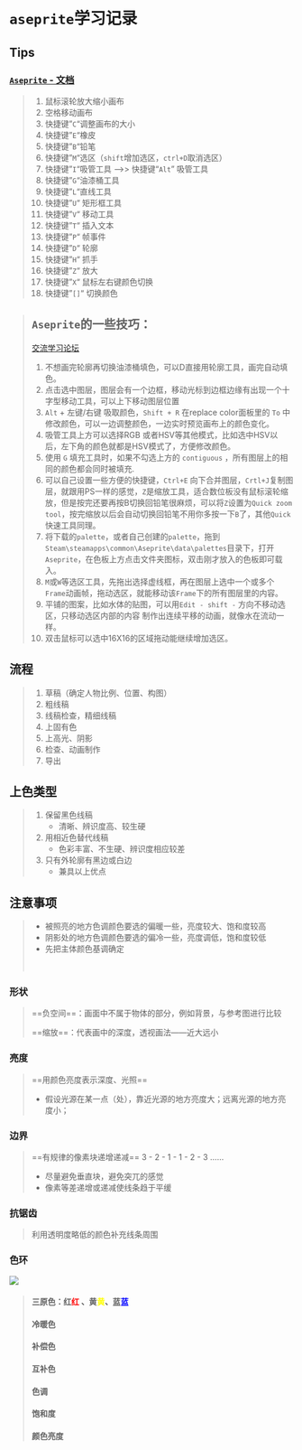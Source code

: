 # `aseprite`学习记录

## Tips

### [`Aseprite` - 文档](https://www.aseprite.org/docs/)



> 1. 鼠标滚轮放大缩小画布 
> 2. 空格移动画布 
> 3. 快捷键”`C`“调整画布的大小 
> 4. 快捷键”`E`“橡皮 
> 5. 快捷键”`B`“铅笔 
> 6. 快捷键”`M`“选区（`shift`增加选区，`ctrl+D`取消选区） 
> 7. 快捷键”`I`“吸管工具   -->> 快捷键“`Alt`” 吸管工具
> 8. 快捷键”`G`“油漆桶工具 
> 9. 快捷键”`L`“直线工具
> 10. 快捷键”`U`“ 矩形框工具
> 11. 快捷键”`V`“ 移动工具
> 12. 快捷键”`T`“ 插入文本
> 13. 快捷键”`P`“ 帧事件
> 14. 快捷键”`D`“ 轮廓
> 15. 快捷键”`H`“ 抓手
> 16. 快捷键”`Z`“ 放大
> 17. 快捷键”`X`“ 鼠标左右键颜色切换
> 18. 快捷键”`[]`“ 切换颜色



> ## `Aseprite`的一些技巧： 
>
> [交流学习论坛](https://community.aseprite.org/)
>
> 1. 不想画完轮廓再切换油漆桶填色，可以D直接用轮廓工具，画完自动填色。 
> 2. 点击选中图层，图层会有一个边框，移动光标到边框边缘有出现一个十字型移动工具，可以上下移动图层位置 
> 3.  `Alt` + 左键/右键 吸取颜色，`Shift + R` 在replace color面板里的 `To` 中修改颜色，可以一边调整颜色，一边实时预览画布上的颜色变化。 
> 4. 吸管工具上方可以选择RGB 或者HSV等其他模式，比如选中HSV以后，左下角的颜色就都是HSV模式了，方便修改颜色。 
> 5.  使用 `G` 填充工具时，如果不勾选上方的 `contiguous` ，所有图层上的相同的颜色都会同时被填充.
> 6. 可以自己设置一些方便的快捷键，`Ctrl+E` 向下合并图层，`Crtl+J`复制图层，就跟用PS一样的感觉，`Z`是缩放工具，适合数位板没有鼠标滚轮缩放，但是按完还要再按B切换回铅笔很麻烦，可以将`Z`设置为`Quick zoom tool`，按完缩放以后会自动切换回铅笔不用你多按一下`B`了，其他`Quick`快速工具同理。 
> 7. 将下载的`palette`，或者自己创建的`palette`，拖到`Steam\steamapps\common\Aseprite\data\palettes`目录下，打开`Aseprite`，在色板上方点击文件夹图标，双击刚才放入的色板即可载入。 
> 8. `M`或`W`等选区工具，先拖出选择虚线框，再在图层上选中一个或多个`Frame`动画帧，拖动选区，就能移动该`Frame`下的所有图层里的内容。 
> 9. 平铺的图案，比如水体的贴图，可以用`Edit - shift -` 方向不移动选区，只移动选区内部的内容 制作出连续平移的动画，就像水在流动一样。 
> 10. 双击鼠标可以选中16X16的区域拖动能继续增加选区。





## 流程

> 1. 草稿（确定人物比例、位置、构图）
> 2. 粗线稿
> 3. 线稿检查，精细线稿
> 4. 上固有色
> 5. 上高光、阴影
> 6. 检查、动画制作
> 7. 导出



## 上色类型

> 1. 保留黑色线稿
>    - 清晰、辨识度高、较生硬
> 2. 用相近色替代线稿
>    - 色彩丰富、不生硬、辨识度相应较差
> 3. 只有外轮廓有黑边或白边
>    - 兼具以上优点









## 注意事项

> - 被照亮的地方色调颜色要选的偏暖一些，亮度较大、饱和度较高
> - 阴影处的地方色调颜色要选的偏冷一些，亮度调低，饱和度较低
> - 先把主体颜色基调确定
>
> ​	

### 形状

> ==负空间==：画面中不属于物体的部分，例如背景，与参考图进行比较
>
> ==缩放==：代表画中的深度，透视画法——近大远小

### 亮度

> ==用颜色亮度表示深度、光照==
>
> - 假设光源在某一点（处），靠近光源的地方亮度大；远离光源的地方亮度小；

### 边界

> ==有规律的像素块递增递减== 3 - 2 - 1 - 1 - 2 - 3 ……
>
> - 尽量避免垂直块，避免突兀的感觉
> - 像素等差递增或递减使线条趋于平缓





### 抗锯齿

> 利用透明度略低的颜色补充线条周围





### 色环

![](https://bkimg.cdn.bcebos.com/pic/0b3a1c08ae60339263d9867d?x-bce-process=image/format,f_auto/resize,m_lfit,limit_1,h_445)

> #### 三原色：红<font color='red'>红   </font>、黄<font color='yellow'>黄</font>、蓝<font color='blue'>蓝</font>
>
>  
>
> #### 冷暖色
>
>  
>
>  
>
> #### 补偿色
>
>  
>
>   
>
>  
>
> #### 互补色
>
>  
>
>  
>
>  
>
> #### 色调
>
>  
>
>   
>
>  
>
> ####  饱和度
>
>  
>
>  
>
> ####  颜色亮度
>
>  
>
>  
>
>  